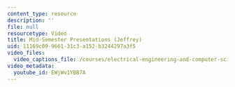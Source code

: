 ```yaml
---
content_type: resource
description: ''
file: null
resourcetype: Video
title: Mid-Semester Presentations (Jeffrey)
uid: 11169c09-9661-31c3-a152-b3244297a3f5
video_files:
  video_captions_file: /courses/electrical-engineering-and-computer-science/6-811-principles-and-practice-of-assistive-technology-fall-2014/presentations/copy3_of_mid-semester-presentations2/EWjWv1YBB7A.vtt
video_metadata:
  youtube_id: EWjWv1YBB7A
---
```

